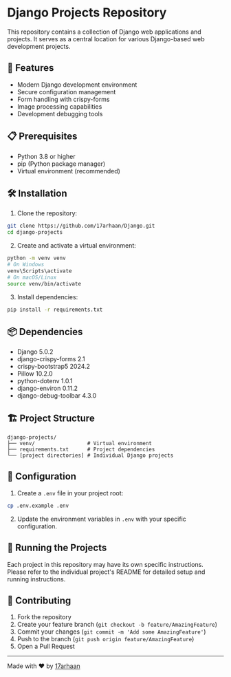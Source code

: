 # Django Projects Repository

This repository contains a collection of Django web applications and projects. It serves as a central location for various Django-based web development projects.

## 🚀 Features

- Modern Django development environment
- Secure configuration management
- Form handling with crispy-forms
- Image processing capabilities
- Development debugging tools

## 📋 Prerequisites

- Python 3.8 or higher
- pip (Python package manager)
- Virtual environment (recommended)

## 🛠️ Installation

1. Clone the repository:
```bash
git clone https://github.com/17arhaan/Django.git
cd django-projects
```

2. Create and activate a virtual environment:
```bash
python -m venv venv
# On Windows
venv\Scripts\activate
# On macOS/Linux
source venv/bin/activate
```

3. Install dependencies:
```bash
pip install -r requirements.txt
```

## 📦 Dependencies

- Django 5.0.2
- django-crispy-forms 2.1
- crispy-bootstrap5 2024.2
- Pillow 10.2.0
- python-dotenv 1.0.1
- django-environ 0.11.2
- django-debug-toolbar 4.3.0

## 🏗️ Project Structure

```
django-projects/
├── venv/                 # Virtual environment
├── requirements.txt      # Project dependencies
└── [project directories] # Individual Django projects
```

## 🔧 Configuration

1. Create a `.env` file in your project root:
```bash
cp .env.example .env
```

2. Update the environment variables in `.env` with your specific configuration.

## 🚀 Running the Projects

Each project in this repository may have its own specific instructions. Please refer to the individual project's README for detailed setup and running instructions.

## 📝 Contributing

1. Fork the repository
2. Create your feature branch (`git checkout -b feature/AmazingFeature`)
3. Commit your changes (`git commit -m 'Add some AmazingFeature'`)
4. Push to the branch (`git push origin feature/AmazingFeature`)
5. Open a Pull Request

---

Made with ❤️ by [17arhaan](https://github.com/17arhaan)
